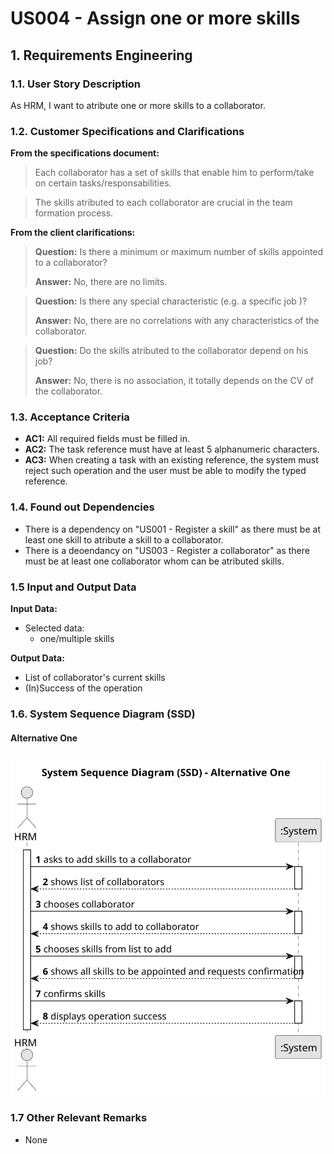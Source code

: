 # US004 - Assign one or more skills


## 1. Requirements Engineering

### 1.1. User Story Description

As HRM, I want to atribute one or more skills to a collaborator.

### 1.2. Customer Specifications and Clarifications 

**From the specifications document:**

>   Each collaborator has a set of skills that enable him to perform/take on certain tasks/responsabilities.

>   The skills atributed to each collaborator are crucial in the team formation process.

**From the client clarifications:**

> **Question:** Is there a minimum or maximum number of skills appointed to a collaborator?
>
> **Answer:** No, there are no limits.

> **Question:** Is there any special characteristic (e.g. a specific job )?
>
> **Answer:** No, there are no correlations with any characteristics of the collaborator.

> **Question:** Do the skills atributed to the collaborator depend on his job?
>
> **Answer:** No, there is no association, it totally depends on the CV of the collaborator.

### 1.3. Acceptance Criteria

* **AC1:** All required fields must be filled in.
* **AC2:** The task reference must have at least 5 alphanumeric characters.
* **AC3:** When creating a task with an existing reference, the system must reject such operation and the user must be able to modify the typed reference.

### 1.4. Found out Dependencies

* There is a dependency on "US001 - Register a skill" as there must be at least one skill to atribute a skill to a collaborator.
* There is a deoendancy on "US003 - Register a collaborator" as there must be at least one collaborator whom can be atributed skills.

### 1.5 Input and Output Data

**Input Data:**

* Selected data:
    * one/multiple skills

**Output Data:**

* List of collaborator's current skills
* (In)Success of the operation

### 1.6. System Sequence Diagram (SSD)

#### Alternative One

![System Sequence Diagram - Alternative One](svg/us004-system-sequence-diagram.svg)

### 1.7 Other Relevant Remarks

* None